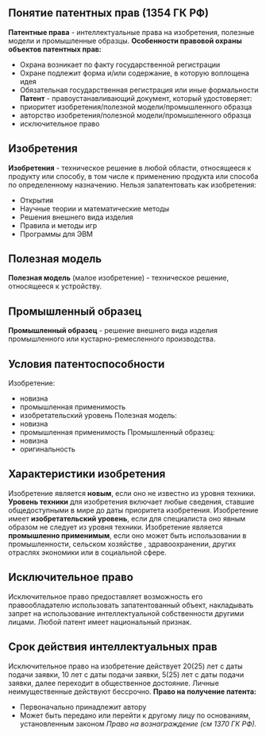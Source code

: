 ## Понятие патентных прав (1354 ГК РФ)
**Патентные права** - интеллектуальные права на изобретения, полезные модели и промышленные образцы.
**Особенности правовой охраны объектов патентных прав:**
- Охрана возникает по факту государственной регистрации
- Охране подлежит форма и/или содержание, в которую воплощена идея
- Обязательная государственная регистрация или иные формальности
**Патент** - правоустанавливающий документ, который удостоверяет:
- приоритет изобретения/полезной модели/промышленного образца
- авторство изобретения/полезной модели/промышленного образца
- исключительное право
## Изобретения
**Изобретения** - техническое решение в любой области, относящееся к продукту или способу, в том числе к применению продукта или способа по определенному назначению.
Нельзя запатентовать как изобретения:
- Открытия
- Научные теории и математические методы
- Решения внешнего вида изделия
- Правила и методы игр
- Программы для ЭВМ
## Полезная модель
**Полезная модель** (малое изобретение) - техническое решение, относящееся к устройству.
## Промышленный образец
**Промышленный образец** - решение внешнего вида изделия промышленного или кустарно-ремесленного производства.
## Условия патентоспособности
Изобретение:
- новизна
- промышленная применимость
- изобретательский уровень
Полезная модель:
- новизна
- промышленная применимость
Промышленный образец:
- новизна
- оригинальность
## Характеристики изобретения
Изобретение является **новым**, если оно не известно из уровня техники.
**Уровень техники** для изобретения включает любые сведения, ставшие общедоступными в мире до даты приоритета изобретения.
Изобретение имеет **изобретательский уровень**, если для специалиста оно явным образом не следует из уровня техники.
Изобретение является **промышленно применимым**, если оно может быть использовании в промышленности, сельском хозяйстве , здравоохранении, других отраслях экономики или в социальной сфере.
## Исключительное право
Исключительное право предоставляет возможность его правообладателю использовать запатентованный объект, накладывать запрет на использование интеллектуальной собственности другими лицами. Любой патент имеет национальный признак.
## Срок действия интеллектуальных прав
Исключительное право на изобретение действует 20(25) лет с даты подачи заявки, 10 лет с даты подачи заявки, 5(25) лет с даты подачи заявки, далее переходит в общественное достояние.
Личные неимущественные действуют бессрочно.
**Право на получение патента:**
- Первоначально принадлежит автору
- Может быть передано или перейти к другому лицу по основаниям, установленным законом
*Право на вознаграждение (см 1370 ГК РФ).*

